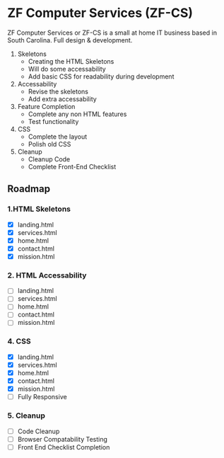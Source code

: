 # ZF Computer Services (ZF-CS)
 ZF Computer Services or ZF-CS is a small at home IT business based in South Carolina. 
 Full design & development.

 1. Skeletons
    * Creating the HTML Skeletons
    * Will do some accessability
    * Add basic CSS for readability during development
 1. Accessability
    * Revise the skeletons
    * Add extra accessability
 1. Feature Completion
    * Complete any non HTML features
    * Test functionality
 1. CSS
    * Complete the layout
    * Polish old CSS
 1. Cleanup
    * Cleanup Code
    * Complete Front-End Checklist 

## Roadmap

### 1.HTML Skeletons

* [X] landing.html
* [X] services.html
* [X] home.html
* [X] contact.html
* [X] mission.html

### 2. HTML Accessability

* [ ] landing.html
* [ ] services.html
* [ ] home.html
* [ ] contact.html
* [ ] mission.html

### 4. CSS

* [X] landing.html
* [X] services.html
* [X] home.html
* [X] contact.html
* [X] mission.html
* [ ] Fully Responsive

### 5. Cleanup

* [ ] Code Cleanup
* [ ] Browser Compatability Testing
* [ ] Front End Checklist Completion
